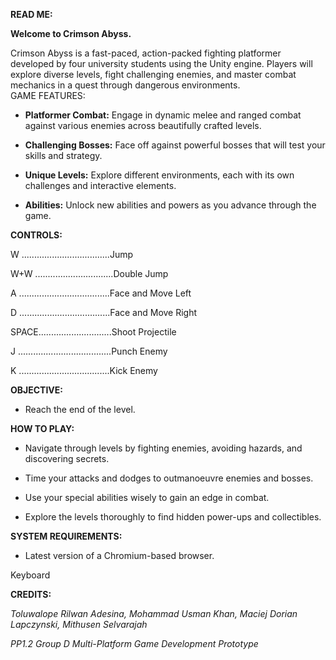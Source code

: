 **READ ME:**

**Welcome to Crimson Abyss.**

Crimson Abyss is a fast-paced, action-packed fighting platformer developed by four university students using the Unity engine. Players will explore diverse levels, fight challenging enemies, and master combat mechanics in a quest through dangerous environments.\
GAME FEATURES:

-   **Platformer Combat:** Engage in dynamic melee and ranged combat against various enemies across beautifully crafted levels.

-   **Challenging Bosses:** Face off against powerful bosses that will test your skills and strategy.

-   **Unique Levels:** Explore different environments, each with its own challenges and interactive elements.

-   **Abilities:** Unlock new abilities and powers as you advance through the game.

**CONTROLS:**

W ...................................Jump

W+W ...............................Double Jump

A ....................................Face and Move Left

D ....................................Face and Move Right

SPACE.............................Shoot Projectile

J .....................................Punch Enemy

K ....................................Kick Enemy

**OBJECTIVE:**

-   Reach the end of the level.

**HOW TO PLAY:**

-   Navigate through levels by fighting enemies, avoiding hazards, and discovering secrets.

-   Time your attacks and dodges to outmanoeuvre enemies and bosses.

-   Use your special abilities wisely to gain an edge in combat.

-   Explore the levels thoroughly to find hidden power-ups and collectibles.

**SYSTEM REQUIREMENTS:**

-   Latest version of a Chromium-based browser.

Keyboard

**CREDITS:**

*Toluwalope Rilwan Adesina, Mohammad Usman Khan, Maciej Dorian Lapczynski, Mithusen Selvarajah*

*PP1.2 Group D Multi-Platform Game Development Prototype*

